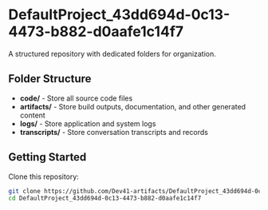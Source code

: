 # DefaultProject_43dd694d-0c13-4473-b882-d0aafe1c14f7
A structured repository with dedicated folders for organization.

## Folder Structure

- **code/** - Store all source code files
- **artifacts/** - Store build outputs, documentation, and other generated content
- **logs/** - Store application and system logs
- **transcripts/** - Store conversation transcripts and records

## Getting Started

Clone this repository:
```bash
git clone https://github.com/Dev41-artifacts/DefaultProject_43dd694d-0c13-4473-b882-d0aafe1c14f7
cd DefaultProject_43dd694d-0c13-4473-b882-d0aafe1c14f7
```
